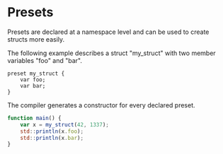 # Presets

Presets are declared at a namespace level and can be used to create structs more easily.  

The following example describes a struct "my_struct" with two member variables "foo" and "bar".  

```
preset my_struct {
	var foo;
	var bar;
}
```

The compiler generates a constructor for every declared preset.  

```js
function main() {
	var x = my_struct(42, 1337);
	std::println(x.foo);
	std::println(x.bar);
}
```